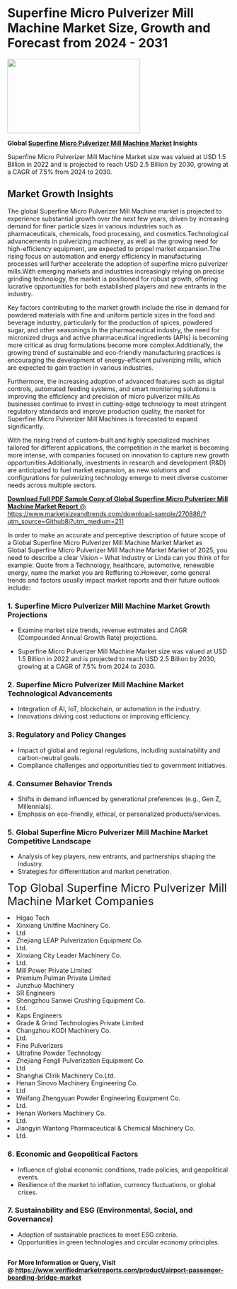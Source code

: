 <H1>Superfine Micro Pulverizer Mill Machine Market Size, Growth and Forecast from 2024 - 2031</H1><img class="aligncenter size-medium wp-image-584254" src="https://thirdeyenews.in/wp-content/uploads/2024/09/Global-Market-Research-300x168.jpeg" alt="" width="300" height="168" /><p><strong>Global&nbsp;<a href="https://www.marketsizeandtrends.com/download-sample/270886/?utm_source=Github8j?utm_medium=211">Superfine Micro Pulverizer Mill Machine Market</a> Insights</strong></p><p>Superfine Micro Pulverizer Mill Machine Market size was valued at USD 1.5 Billion in 2022 and is projected to reach USD 2.5 Billion by 2030, growing at a CAGR of 7.5% from 2024 to 2030.</p><p><h2>Market Growth Insights</h2> <p>The global Superfine Micro Pulverizer Mill Machine market is projected to experience substantial growth over the next few years, driven by increasing demand for finer particle sizes in various industries such as pharmaceuticals, chemicals, food processing, and cosmetics.Technological advancements in pulverizing machinery, as well as the growing need for high-efficiency equipment, are expected to propel market expansion.The rising focus on automation and energy efficiency in manufacturing processes will further accelerate the adoption of superfine micro pulverizer mills.With emerging markets and industries increasingly relying on precise grinding technology, the market is positioned for robust growth, offering lucrative opportunities for both established players and new entrants in the industry.</p> <p><a href="#"></a></p> <p>Key factors contributing to the market growth include the rise in demand for powdered materials with fine and uniform particle sizes in the food and beverage industry, particularly for the production of spices, powdered sugar, and other seasonings.In the pharmaceutical industry, the need for micronized drugs and active pharmaceutical ingredients (APIs) is becoming more critical as drug formulations become more complex.Additionally, the growing trend of sustainable and eco-friendly manufacturing practices is encouraging the development of energy-efficient pulverizing mills, which are expected to gain traction in various industries.</p> <p>Furthermore, the increasing adoption of advanced features such as digital controls, automated feeding systems, and smart monitoring solutions is improving the efficiency and precision of micro pulverizer mills.As businesses continue to invest in cutting-edge technology to meet stringent regulatory standards and improve production quality, the market for Superfine Micro Pulverizer Mill Machines is forecasted to expand significantly.</p> <p>With the rising trend of custom-built and highly specialized machines tailored for different applications, the competition in the market is becoming more intense, with companies focused on innovation to capture new growth opportunities.Additionally, investments in research and development (R&D) are anticipated to fuel market expansion, as new solutions and configurations for pulverizing technology emerge to meet diverse customer needs across multiple sectors.</p> <p><a href="#"></p><p><span class=""><strong>Download Full PDF Sample Copy of Global Superfine Micro Pulverizer Mill Machine Market Report</strong> @ <a href="https://www.marketsizeandtrends.com/download-sample/270886/?utm_source=Github8j?utm_medium=211" target="_blank">https://www.marketsizeandtrends.com/download-sample/270886/?utm_source=Github8j?utm_medium=211</a></span></p><p>In order to make an accurate and perceptive description of future scope of a Global&nbsp;Superfine Micro Pulverizer Mill Machine Market Market as Global&nbsp;Superfine Micro Pulverizer Mill Machine Market Market of 2025, you need to describe a clear Vision &ndash; What Industry or Linda can you think of for example: Quote from a Technology, healthcare, automotive, renewable energy, name the market you are Reffering to.However, some general trends and factors usually impact market reports and their future outlook include:</p><h3>1.&nbsp;<strong>Superfine Micro Pulverizer Mill Machine Market Growth Projections</strong></h3><ul><li>Examine market size trends, revenue estimates and CAGR (Compounded Annual Growth Rate) projections.</li><li><p>Superfine Micro Pulverizer Mill Machine Market size was valued at USD 1.5 Billion in 2022 and is projected to reach USD 2.5 Billion by 2030, growing at a CAGR of 7.5% from 2024 to 2030.</p></li></ul><h3>2.&nbsp;<strong>Superfine Micro Pulverizer Mill Machine Market Technological Advancements</strong></h3><ul><li>Integration of AI, IoT, blockchain, or automation in the industry.</li><li>Innovations driving cost reductions or improving efficiency.</li></ul><h3>3.&nbsp;<strong>Regulatory and Policy Changes</strong></h3><ul><li>Impact of global and regional regulations, including sustainability and carbon-neutral goals.</li><li>Compliance challenges and opportunities tied to government initiatives.</li></ul><h3>4.&nbsp;<strong>Consumer Behavior Trends</strong></h3><ul><li>Shifts in demand influenced by generational preferences (e.g., Gen Z, Millennials).</li><li>Emphasis on eco-friendly, ethical, or personalized products/services.</li></ul><h3>5.&nbsp;<strong>Global Superfine Micro Pulverizer Mill Machine Market Competitive Landscape</strong></h3><ul><li>Analysis of key players, new entrants, and partnerships shaping the industry.</li><li>Strategies for differentiation and market penetration.</li></ul><p data-pm-slice="1 1 []"><span style="color: inherit; font-family: inherit; font-size: 25px;">Top Global Superfine Micro Pulverizer Mill Machine Market Companies</span></p><div class="" data-test-id=""><p><li>Higao Tech</li><li> Xinxiang Unitfine Machinery Co.</li><li>Ltd</li><li> Zhejiang LEAP Pulverization Equipment Co.</li><li> Ltd.</li><li> Xinxiang City Leader Machinery Co.</li><li> Ltd.</li><li> Mill Power Private Limited</li><li> Premium Pulman Private Limited</li><li> Junzhuo Machinery</li><li> SR Engineers</li><li> Shengzhou Sanwei Crushing Equipment Co.</li><li> Ltd.</li><li> Kaps Engineers</li><li> Grade & Grind Technologies Private Limited</li><li> Changzhou KODI Machinery Co.</li><li> Ltd.</li><li> Fine Pulverizers</li><li> Ultrafine Powder Technology</li><li> Zhejiang Fengli Pulverization Equipment Co.</li><li> Ltd</li><li> Shanghai Clirik Machinery Co.Ltd.</li><li> Henan Sinovo Machinery Engineering Co.</li><li>Ltd</li><li> Weifang Zhengyuan Powder Engineering Equipment Co.</li><li>Ltd.</li><li> Henan Workers Machinery Co.</li><li> Ltd.</li><li> Jiangyin Wantong Pharmaceutical & Chemical Machinery Co.</li><li> Ltd.</li></p></div><h3>6.&nbsp;<strong>Economic and Geopolitical Factors</strong></h3><ul><li>Influence of global economic conditions, trade policies, and geopolitical events.</li><li>Resilience of the market to inflation, currency fluctuations, or global crises.</li></ul><h3>7.&nbsp;<strong>Sustainability and ESG (Environmental, Social, and Governance)</strong></h3><ul><li>Adoption of sustainable practices to meet ESG criteria.</li><li>Opportunities in green technologies and circular economy principles.</li></ul><h2><strong style="font-size: 14px;">For More Information or Query, Visit @&nbsp;</strong><a style="background-color: #ffffff; font-size: 14px;" href="https://www.marketsizeandtrends.com/report/superfine-micro-pulverizer-mill-machine-market/" target="_blank">https://www.verifiedmarketreports.com/product/airport-passenger-boarding-bridge-market</a></h2>